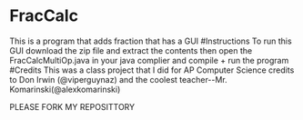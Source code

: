 # FracCalc
This is a program that adds fraction that has a GUI
#Instructions
To run this GUI download the zip file and extract the contents
then open the FracCalcMultiOp.java in your java complier and compile + run the program
#Credits
This was a class project that I did for AP Computer Science
credits to Don Irwin (@viperguynaz) and the coolest teacher--Mr. Komarinski(@alexkomarinski)



PLEASE FORK MY REPOSITTORY
